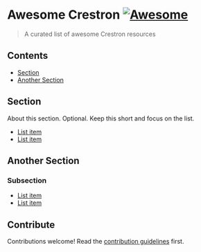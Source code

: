 # Awesome Crestron [![Awesome](https://awesome.re/badge.svg)](https://awesome.re)

> A curated list of awesome Crestron resources

## Contents

-   [Section](#section)
-   [Another Section](#another-section)

## Section

About this section. Optional. Keep this short and focus on the list.

-   [List item](http://example.com)
-   [List item](http://example.com)

## Another Section

### Subsection

-   [List item](http://example.com)
-   [List item](http://example.com)

## Contribute

Contributions welcome! Read the [contribution guidelines](contributing.md) first.

